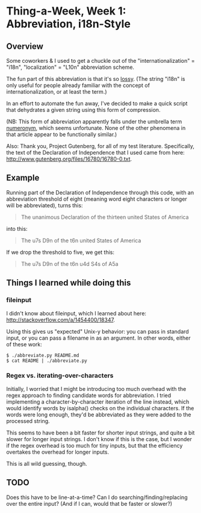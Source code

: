Thing-a-Week, Week 1:  Abbreviation, i18n-Style
========

Overview
--------
Some coworkers & I used to get a chuckle out of the "internationalization" =
"i18n", "localization" = "L10n" abbreviation scheme.  

The fun part of this abbreviation is that it's so
[lossy](http://en.wikipedia.org/wiki/Lossy).  (The string "i18n" is only useful
for people already familiar with the concept of internationalization, or at
least the term.)

In an effort to automate the fun away, I've decided to make a quick script that
dehydrates a given string using this form of compression.

(NB:  This form of abbreviation apparently falls under the umbrella term
[numeronym](http://en.wikipedia.org/wiki/Numeronym), which seems unfortunate.
None of the other phenomena in that article appear to be functionally similar.)

Also:  Thank you, Project Gutenberg, for all of my test literature.
Specifically, the text of the Declaration of Independence that I used came from
here:  http://www.gutenberg.org/files/16780/16780-0.txt.

Example
-------
Running part of the Declaration of Independence through this code, with an
abbreviation threshold of eight (meaning word eight characters or longer will
be abbreviated), turns this:

> The unanimous Declaration of the thirteen united States of America

into this:

> The u7s D9n of the t6n united States of America

If we drop the threshold to five, we get this:

> The u7s D9n of the t6n u4d S4s of A5a

Things I learned while doing this
---------------------------------
### fileinput ###
I didn't know about fileinput, which I learned about here:
http://stackoverflow.com/a/1454400/18347.  

Using this gives us "expected" Unix-y behavior:  you can pass in standard
input, or you can pass a filename in as an argument.  In other words, either of
these work:

    $ ./abbreviate.py README.md
    $ cat README | ./abbreviate.py

### Regex vs. iterating-over-characters ###
Initially, I worried that I might be introducing too much overhead with the
regex approach to finding candidate words for abbreviation.  I tried
implementing a character-by-character iteration of the line instead, which
would identify words by isalpha() checks on the individual characters.  If the
words were long enough, they'd be abbreviated as they were added to the
processed string.

This seems to have been a bit faster for shorter input strings, and quite a
bit slower for longer input strings.  I don't know if this is the case, but I
wonder if the regex overhead is too much for tiny inputs, but that the
efficiency overtakes the overhead for longer inputs.

This is all wild guessing, though.

TODO
----
Does this have to be line-at-a-time?  Can I do searching/finding/replacing over
the entire input?  (And if I can, would that be faster or slower?)

